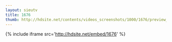 ```yaml
---
layout: sieutv
title: 1676
thumb: http://hdsite.net/contents/videos_screenshots/1000/1676/preview_360p.mp4.jpg
---
```

{% include iframe src='http://hdsite.net/embed/1676' %}
 
